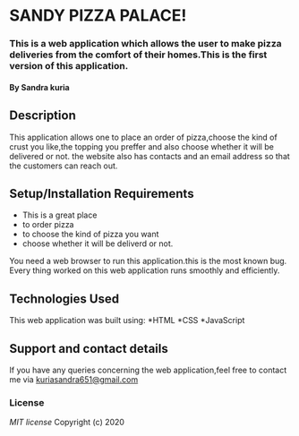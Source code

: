 # SANDY PIZZA PALACE!

### This is a web application which allows the user to make pizza deliveries from the comfort of their homes.This is the first version of this application.
#### By **Sandra kuria**

## Description
This application allows one to place an order of pizza,choose the kind of crust you like,the topping you preffer and also choose whether it will be delivered or not.
the website also has contacts and an email address so that the customers can reach out.

## Setup/Installation Requirements
* This is a great place
* to order pizza
* to choose the kind of pizza you want
* choose whether it will be deliverd or not.

You need a web browser to run this application.this is the most known bug.
Every thing worked on this web application runs smoothly and efficiently.

## Technologies Used
This web application was built using:
*HTML
*CSS
*JavaScript

## Support and contact details
If you have any queries concerning the web application,feel free to contact me via kuriasandra651@gmail.com

### License
*MIT license*
Copyright (c) 2020 
